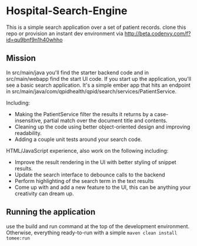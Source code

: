 # Hospital-Search-Engine

This is a simple search application over a set of patient records. clone this repo or provision an instant dev environment via http://beta.codenvy.com/f?id=qu9bnf9n1h40whho


## Mission

In src/main/java you'll find the starter backend code and in src/main/webapp find the start UI code.
If you start up the application, you'll see a basic search application. It's a simple ember app that hits
an endpoint in src/main/java/com/qpidhealth/qpid/search/services/PatientService.

Including:
  * Making the PatientService filter the results it returns by a case-insensitive, partial match over the document title and contents.
  * Cleaning up the code using better object-oriented design and improving readability.
  * Adding a couple unit tests around your search code.
  
HTML/JavaScript experience, also work on the following including:
  * Improve the result rendering in the UI with better styling of snippet results.
  * Update the search interface to debounce calls to the backend
  * Perform highlighting of the search term in the text results
  * Come up with and add a new feature to the UI, this can be anything your creativity can dream up.


## Running the application

use the build and run command at the top of the development environment. Otherwise, everything ready-to-run with a simple `maven clean install tomee:run`
